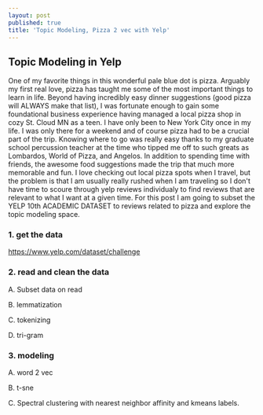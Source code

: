 ```yaml
---
layout: post
published: true
title: 'Topic Modeling, Pizza 2 vec with Yelp'
---
```

## Topic Modeling in Yelp

One of my favorite things in this wonderful pale blue dot is pizza. Arguably my first real love, pizza has taught me some of the most important things to learn in life. Beyond having incredibly easy dinner suggestions (good pizza will ALWAYS make that list), I was fortunate enough to gain some foundational business experience having managed a local pizza shop in cozy St. Cloud MN as a teen. I have only been to New York City once in my life. I was only there for a weekend and of course pizza had to be a crucial part of the trip. Knowing where to go was really easy thanks to my graduate school percussion teacher at the time who tipped me off to such greats as Lombardos, World of Pizza, and Angelos. In addition to spending time with friends, the awesome food suggestions made the trip that much more memorable and fun. I love checking out local pizza spots when I travel, but the problem is that I am usually really rushed when I am traveling so I don't have time to scoure through yelp reviews individualy to find reviews that are relevant to what I want at a given time. For this post I am going to subset the YELP 10th ACADEMIC DATASET to reviews related to pizza and explore the topic modeling space.

### 1. get the data

https://www.yelp.com/dataset/challenge

### 2. read and clean the data

A. Subset data on read

B. lemmatization

C. tokenizing

D. tri-gram 

### 3. modeling 

A. word 2 vec

B. t-sne

C. Spectral clustering with nearest neighbor affinity and kmeans labels.



